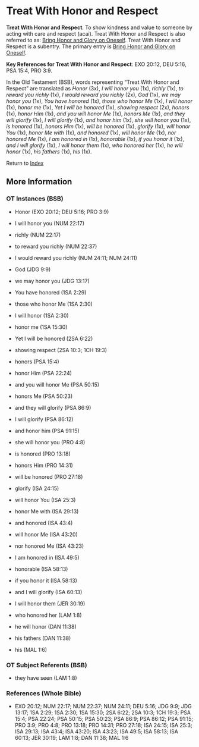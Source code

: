 # Treat With Honor and Respect
**Treat With Honor and Respect**. 
To show kindness and value to someone by acting with care and respect (acai). 
Treat With Honor and Respect is also referred to as: 
[Bring Honor and Glory on Oneself](BringHonorAndGloryOnOneself.md). 
Treat With Honor and Respect is a subentry. The primary entry is 
[Bring Honor and Glory on Oneself](BringHonorAndGloryOnOneself.md). 


**Key References for Treat With Honor and Respect**: 
EXO 20:12, DEU 5:16, PSA 15:4, PRO 3:9. 


In the Old Testament (BSB), words representing “Treat With Honor and Respect” are translated as 
*Honor* (3x), *I will honor you* (1x), *richly* (1x), *to reward you richly* (1x), *I would reward you richly* (2x), *God* (1x), *we may honor you* (1x), *You have honored* (1x), *those who honor Me* (1x), *I will honor* (1x), *honor me* (1x), *Yet I will be honored* (1x), *showing respect* (2x), *honors* (1x), *honor Him* (1x), *and you will honor Me* (1x), *honors Me* (1x), *and they will glorify* (1x), *I will glorify* (1x), *and honor him* (1x), *she will honor you* (1x), *is honored* (1x), *honors Him* (1x), *will be honored* (1x), *glorify* (1x), *will honor You* (1x), *honor Me with* (1x), *and honored* (1x), *will honor Me* (1x), *nor honored Me* (1x), *I am honored in* (1x), *honorable* (1x), *if you honor it* (1x), *and I will glorify* (1x), *I will honor them* (1x), *who honored her* (1x), *he will honor* (1x), *his fathers* (1x), *his* (1x). 




Return to [Index](00-Index.md)

## More Information

### OT Instances (BSB)

* Honor (EXO 20:12; DEU 5:16; PRO 3:9)

* I will honor you (NUM 22:17)

* richly (NUM 22:17)

* to reward you richly (NUM 22:37)

* I would reward you richly (NUM 24:11; NUM 24:11)

* God (JDG 9:9)

* we may honor you (JDG 13:17)

* You have honored (1SA 2:29)

* those who honor Me (1SA 2:30)

* I will honor (1SA 2:30)

* honor me (1SA 15:30)

* Yet I will be honored (2SA 6:22)

* showing respect (2SA 10:3; 1CH 19:3)

* honors (PSA 15:4)

* honor Him (PSA 22:24)

* and you will honor Me (PSA 50:15)

* honors Me (PSA 50:23)

* and they will glorify (PSA 86:9)

* I will glorify (PSA 86:12)

* and honor him (PSA 91:15)

* she will honor you (PRO 4:8)

* is honored (PRO 13:18)

* honors Him (PRO 14:31)

* will be honored (PRO 27:18)

* glorify (ISA 24:15)

* will honor You (ISA 25:3)

* honor Me with (ISA 29:13)

* and honored (ISA 43:4)

* will honor Me (ISA 43:20)

* nor honored Me (ISA 43:23)

* I am honored in (ISA 49:5)

* honorable (ISA 58:13)

* if you honor it (ISA 58:13)

* and I will glorify (ISA 60:13)

* I will honor them (JER 30:19)

* who honored her (LAM 1:8)

* he will honor (DAN 11:38)

* his fathers (DAN 11:38)

* his (MAL 1:6)



### OT Subject Referents (BSB)

* they have seen (LAM 1:8)



### References (Whole Bible)

* EXO 20:12; NUM 22:17; NUM 22:37; NUM 24:11; DEU 5:16; JDG 9:9; JDG 13:17; 1SA 2:29; 1SA 2:30; 1SA 15:30; 2SA 6:22; 2SA 10:3; 1CH 19:3; PSA 15:4; PSA 22:24; PSA 50:15; PSA 50:23; PSA 86:9; PSA 86:12; PSA 91:15; PRO 3:9; PRO 4:8; PRO 13:18; PRO 14:31; PRO 27:18; ISA 24:15; ISA 25:3; ISA 29:13; ISA 43:4; ISA 43:20; ISA 43:23; ISA 49:5; ISA 58:13; ISA 60:13; JER 30:19; LAM 1:8; DAN 11:38; MAL 1:6



